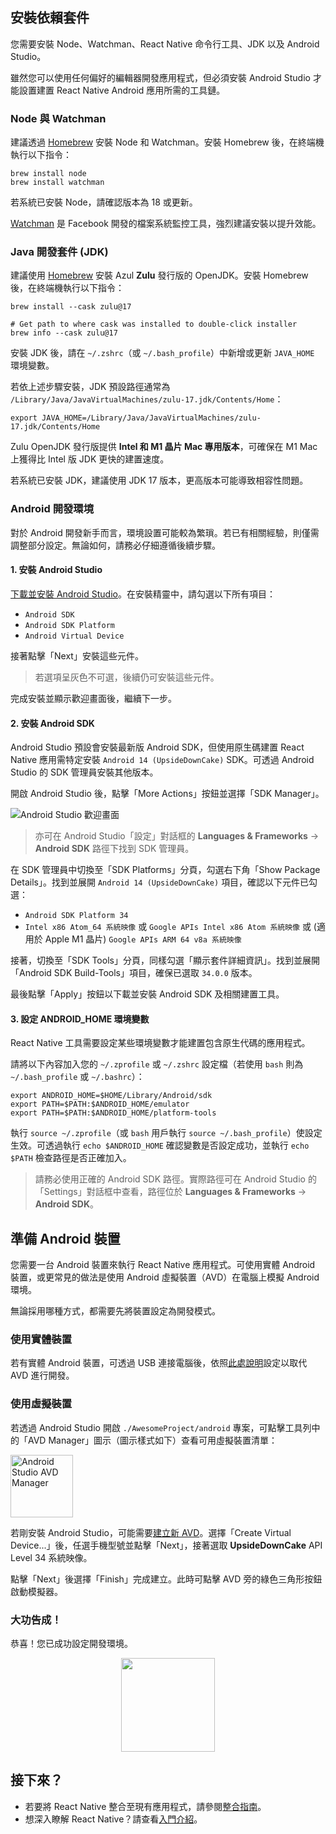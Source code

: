 ## 安裝依賴套件

您需要安裝 Node、Watchman、React Native 命令行工具、JDK 以及 Android Studio。

雖然您可以使用任何偏好的編輯器開發應用程式，但必須安裝 Android Studio 才能設置建置 React Native Android 應用所需的工具鏈。

<h3>Node 與 Watchman</h3>

建議透過 [Homebrew](https://brew.sh/) 安裝 Node 和 Watchman。安裝 Homebrew 後，在終端機執行以下指令：

```shell
brew install node
brew install watchman
```

若系統已安裝 Node，請確認版本為 18 或更新。

[Watchman](https://facebook.github.io/watchman) 是 Facebook 開發的檔案系統監控工具，強烈建議安裝以提升效能。

<h3>Java 開發套件 (JDK)</h3>

建議使用 [Homebrew](https://brew.sh/) 安裝 Azul **Zulu** 發行版的 OpenJDK。安裝 Homebrew 後，在終端機執行以下指令：

```shell
brew install --cask zulu@17

# Get path to where cask was installed to double-click installer
brew info --cask zulu@17
```

安裝 JDK 後，請在 `~/.zshrc`（或 `~/.bash_profile`）中新增或更新 `JAVA_HOME` 環境變數。

若依上述步驟安裝，JDK 預設路徑通常為 `/Library/Java/JavaVirtualMachines/zulu-17.jdk/Contents/Home`：

```shell
export JAVA_HOME=/Library/Java/JavaVirtualMachines/zulu-17.jdk/Contents/Home
```

Zulu OpenJDK 發行版提供 **Intel 和 M1 晶片 Mac 專用版本**，可確保在 M1 Mac 上獲得比 Intel 版 JDK 更快的建置速度。

若系統已安裝 JDK，建議使用 JDK 17 版本，更高版本可能導致相容性問題。

<h3>Android 開發環境</h3>

對於 Android 開發新手而言，環境設置可能較為繁瑣。若已有相關經驗，則僅需調整部分設定。無論如何，請務必仔細遵循後續步驟。

<h4 id="android-studio">1. 安裝 Android Studio</h4>

[下載並安裝 Android Studio](https://developer.android.com/studio/index.html)。在安裝精靈中，請勾選以下所有項目：

- `Android SDK`
- `Android SDK Platform`
- `Android Virtual Device`

接著點擊「Next」安裝這些元件。

> 若選項呈灰色不可選，後續仍可安裝這些元件。

完成安裝並顯示歡迎畫面後，繼續下一步。

<h4 id="android-sdk">2. 安裝 Android SDK</h4>

Android Studio 預設會安裝最新版 Android SDK，但使用原生碼建置 React Native 應用需特定安裝 `Android 14 (UpsideDownCake)` SDK。可透過 Android Studio 的 SDK 管理員安裝其他版本。

開啟 Android Studio 後，點擊「More Actions」按鈕並選擇「SDK Manager」。

![Android Studio 歡迎畫面](/docs/assets/GettingStartedAndroidStudioWelcomeMacOS.png)

> 亦可在 Android Studio「設定」對話框的 **Languages & Frameworks** → **Android SDK** 路徑下找到 SDK 管理員。

在 SDK 管理員中切換至「SDK Platforms」分頁，勾選右下角「Show Package Details」。找到並展開 `Android 14 (UpsideDownCake)` 項目，確認以下元件已勾選：

- `Android SDK Platform 34`
- `Intel x86 Atom_64 系統映像` 或 `Google APIs Intel x86 Atom 系統映像` 或 (適用於 Apple M1 晶片) `Google APIs ARM 64 v8a 系統映像`

接著，切換至「SDK Tools」分頁，同樣勾選「顯示套件詳細資訊」。找到並展開「Android SDK Build-Tools」項目，確保已選取 `34.0.0` 版本。

最後點擊「Apply」按鈕以下載並安裝 Android SDK 及相關建置工具。

<h4>3. 設定 ANDROID_HOME 環境變數</h4>

React Native 工具需要設定某些環境變數才能建置包含原生代碼的應用程式。

請將以下內容加入您的 `~/.zprofile` 或 `~/.zshrc` 設定檔（若使用 `bash` 則為 `~/.bash_profile` 或 `~/.bashrc`）：

```shell
export ANDROID_HOME=$HOME/Library/Android/sdk
export PATH=$PATH:$ANDROID_HOME/emulator
export PATH=$PATH:$ANDROID_HOME/platform-tools
```

執行 `source ~/.zprofile`（或 `bash` 用戶執行 `source ~/.bash_profile`）使設定生效。可透過執行 `echo $ANDROID_HOME` 確認變數是否設定成功，並執行 `echo $PATH` 檢查路徑是否正確加入。

> 請務必使用正確的 Android SDK 路徑。實際路徑可在 Android Studio 的「Settings」對話框中查看，路徑位於 **Languages & Frameworks** → **Android SDK**。

<h2>準備 Android 裝置</h2>

您需要一台 Android 裝置來執行 React Native 應用程式。可使用實體 Android 裝置，或更常見的做法是使用 Android 虛擬裝置（AVD）在電腦上模擬 Android 環境。

無論採用哪種方式，都需要先將裝置設定為開發模式。

<h3>使用實體裝置</h3>

若有實體 Android 裝置，可透過 USB 連接電腦後，依照[此處說明](running-on-device.md)設定以取代 AVD 進行開發。

<h3>使用虛擬裝置</h3>

若透過 Android Studio 開啟 `./AwesomeProject/android` 專案，可點擊工具列中的「AVD Manager」圖示（圖示樣式如下）查看可用虛擬裝置清單：

<img src="/docs/assets/GettingStartedAndroidStudioAVD.svg" alt="Android Studio AVD Manager" width="100"/>

若剛安裝 Android Studio，可能需要[建立新 AVD](https://developer.android.com/studio/run/managing-avds.html)。選擇「Create Virtual Device...」後，任選手機型號並點擊「Next」，接著選取 **UpsideDownCake** API Level 34 系統映像。

點擊「Next」後選擇「Finish」完成建立。此時可點擊 AVD 旁的綠色三角形按鈕啟動模擬器。

<h3>大功告成！</h3>

恭喜！您已成功設定開發環境。

<center><img src="/docs/assets/GettingStartedCongratulations.png" width="150"></img></center>

<h2>接下來？</h2>

- 若要將 React Native 整合至現有應用程式，請參閱[整合指南](integration-with-existing-apps.md)。
- 想深入瞭解 React Native？請查看[入門介紹](getting-started)。